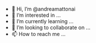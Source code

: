 - 👋 Hi, I’m @andreamattonai
- 👀 I’m interested in ...
- 🌱 I’m currently learning ...
- 💞️ I’m looking to collaborate on ...
- 📫 How to reach me ...

<!---
andreamattonai/andreamattonai is a ✨ special ✨ repository because its `README.md` (this file) appears on your GitHub profile.
You can click the Preview link to take a look at your changes.
--->

